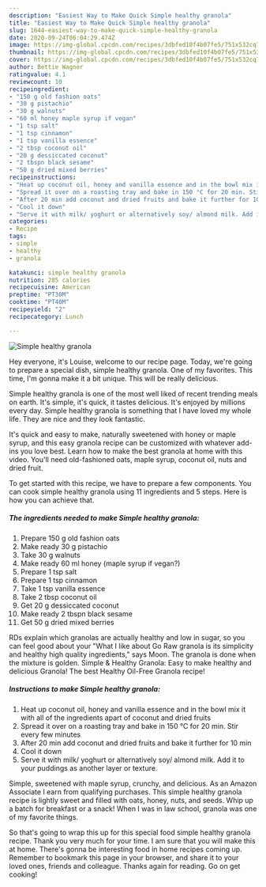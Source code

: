 ```yaml
---
description: "Easiest Way to Make Quick Simple healthy granola"
title: "Easiest Way to Make Quick Simple healthy granola"
slug: 1644-easiest-way-to-make-quick-simple-healthy-granola
date: 2020-09-24T06:04:29.474Z
image: https://img-global.cpcdn.com/recipes/3dbfed10f4b07fe5/751x532cq70/simple-healthy-granola-recipe-main-photo.jpg
thumbnail: https://img-global.cpcdn.com/recipes/3dbfed10f4b07fe5/751x532cq70/simple-healthy-granola-recipe-main-photo.jpg
cover: https://img-global.cpcdn.com/recipes/3dbfed10f4b07fe5/751x532cq70/simple-healthy-granola-recipe-main-photo.jpg
author: Bettie Wagner
ratingvalue: 4.1
reviewcount: 10
recipeingredient:
- "150 g old fashion oats"
- "30 g pistachio"
- "30 g walnuts"
- "60 ml honey maple syrup if vegan"
- "1 tsp salt"
- "1 tsp cinnamon"
- "1 tsp vanilla essence"
- "2 tbsp coconut oil"
- "20 g dessiccated coconut"
- "2 tbspn black sesame"
- "50 g dried mixed berries"
recipeinstructions:
- "Heat up coconut oil, honey and vanilla essence and in the bowl mix it with all of the ingredients apart of coconut and dried fruits"
- "Spread it over on a roasting tray and bake in 150 °C for 20 min. Stir every few minutes"
- "After 20 min add coconut and dried fruits and bake it further for 10 min"
- "Cool it down"
- "Serve it with milk/ yoghurt or alternatively soy/ almond milk. Add it to your puddings as another layer or texture."
categories:
- Recipe
tags:
- simple
- healthy
- granola

katakunci: simple healthy granola 
nutrition: 285 calories
recipecuisine: American
preptime: "PT30M"
cooktime: "PT40M"
recipeyield: "2"
recipecategory: Lunch

---
```



![Simple healthy granola](https://img-global.cpcdn.com/recipes/3dbfed10f4b07fe5/751x532cq70/simple-healthy-granola-recipe-main-photo.jpg)

Hey everyone, it's Louise, welcome to our recipe page. Today, we're going to prepare a special dish, simple healthy granola. One of my favorites. This time, I'm gonna make it a bit unique. This will be really delicious.

Simple healthy granola is one of the most well liked of recent trending meals on earth. It's simple, it's quick, it tastes delicious. It's enjoyed by millions every day. Simple healthy granola is something that I have loved my whole life. They are nice and they look fantastic.

It&#39;s quick and easy to make, naturally sweetened with honey or maple syrup, and this easy granola recipe can be customized with whatever add-ins you love best. Learn how to make the best granola at home with this video. You&#39;ll need old-fashioned oats, maple syrup, coconut oil, nuts and dried fruit.


To get started with this recipe, we have to prepare a few components. You can cook simple healthy granola using 11 ingredients and 5 steps. Here is how you can achieve that.

<!--inarticleads1-->

##### The ingredients needed to make Simple healthy granola:

1. Prepare 150 g old fashion oats
1. Make ready 30 g pistachio
1. Take 30 g walnuts
1. Make ready 60 ml honey (maple syrup if vegan?)
1. Prepare 1 tsp salt
1. Prepare 1 tsp cinnamon
1. Take 1 tsp vanilla essence
1. Take 2 tbsp coconut oil
1. Get 20 g dessiccated coconut
1. Make ready 2 tbspn black sesame
1. Get 50 g dried mixed berries


RDs explain which granolas are actually healthy and low in sugar, so you can feel good about your &#34;What I like about Go Raw granola is its simplicity and healthy high quality ingredients,&#34; says Moon. The granola is done when the mixture is golden. Simple &amp; Healthy Granola: Easy to make healthy and delicious Granola! The best Healthy Oil-Free Granola recipe! 

<!--inarticleads2-->

##### Instructions to make Simple healthy granola:

1. Heat up coconut oil, honey and vanilla essence and in the bowl mix it with all of the ingredients apart of coconut and dried fruits
1. Spread it over on a roasting tray and bake in 150 °C for 20 min. Stir every few minutes
1. After 20 min add coconut and dried fruits and bake it further for 10 min
1. Cool it down
1. Serve it with milk/ yoghurt or alternatively soy/ almond milk. Add it to your puddings as another layer or texture.


Simple, sweetened with maple syrup, crunchy, and delicious. As an Amazon Associate I earn from qualifying purchases. This simple healthy granola recipe is lightly sweet and filled with oats, honey, nuts, and seeds. Whip up a batch for breakfast or a snack! When I was in law school, granola was one of my favorite things. 

So that's going to wrap this up for this special food simple healthy granola recipe. Thank you very much for your time. I am sure that you will make this at home. There's gonna be interesting food in home recipes coming up. Remember to bookmark this page in your browser, and share it to your loved ones, friends and colleague. Thanks again for reading. Go on get cooking!
